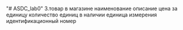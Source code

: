 "# ASDC_lab0" 
3.товар в магазине
наименование
описание
цена за единицу
количество единиц в наличии
единица измерения
идентификационный номер

